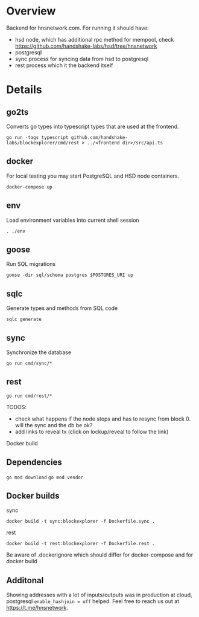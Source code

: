 # Overview 

Backend for hnsnetwork.com. For running it should have:

- hsd node, which has additional rpc method for mempool, check https://github.com/handshake-labs/hsd/tree/hnsnetwork
- postgresql 
- sync process for syncing data from hsd to postgresql
- rest process which it the backend itself

# Details

## go2ts

Converts go types into typescript types that are used at the frontend.

`go run -tags typescript github.com/handshake-labs/blockexplorer/cmd/rest > ../<frontend dir>/src/api.ts`

## docker

For local testing you may start PostgreSQL and HSD node containers.

```
docker-compose up
```

## env

Load environment variables into current shell session

```
. ./env
```

## goose

Run SQL migrations

```
goose -dir sql/schema postgres $POSTGRES_URI up
```

## sqlc

Generate types and methods from SQL code

```
sqlc generate
```

## sync

Synchronize the database
```
go run cmd/sync/*
```

## rest


```
go run cmd/rest/*
```


TODOS:
- check what happens if the node stops and has to resync from block 0. will the sync and the db be ok?
- add links to reveal tx (click on lockup/reveal to follow the link)

Docker build

## Dependencies

`go mod download`
`go mod vendor`

## Docker builds

sync
```
docker build -t sync:blockexplorer -f Dockerfile.sync .
```

rest
```
docker build -t rest:blockexplorer -f Dockerfile.rest .
```

Be aware of .dockerignore which should differ for docker-compose and for docker build


## Additonal

Showing addresses with a lot of inputs/outputs was in production at cloud, postgresql `enable_hashjoin = off` helped.
Feel free to reach us out at https://t.me/hnsnetwork.

